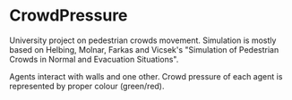 # CrowdPressure
University project on pedestrian crowds movement. 
Simulation is mostly based on Helbing, Molnar, Farkas and Vicsek's "Simulation of Pedestrian Crowds in Normal and Evacuation Situations".

Agents interact with walls and one other. Crowd pressure of each agent is represented by proper colour (green/red).
